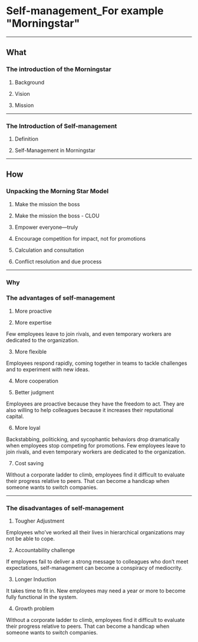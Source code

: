 # Self-management_For example "Morningstar"
---
## What
### The introduction of the Morningstar
1. Background

1. Vision

2. Mission

---

### The Introduction of Self-management
1. Definition

2. Self-Management in Morningstar

---

## How
### Unpacking the Morning Star Model
1. Make the mission the boss

2. Make the mission the boss - CLOU

3. Empower everyone—truly

4. Encourage competition for impact, not for promotions

5. Calculation and consultation

6. Conflict resolution and due process

---

### Why
### The advantages of self-management
1. More proactive

2. More expertise

Few employees leave to join rivals, and even temporary workers are dedicated to the organization.

3. More flexible

Employees respond rapidly, coming together in teams to tackle challenges and to experiment with new ideas.

4. More cooperation

5. Better judgment

Employees are proactive because they have the freedom to act. They are also willing to help colleagues because it increases their reputational capital.

6. More loyal

Backstabbing, politicking, and sycophantic behaviors drop dramatically when employees stop competing for promotions. Few employees leave to join rivals, and even temporary workers are dedicated to the organization.

7. Cost saving

Without a corporate ladder to climb, employees find it difficult to evaluate their progress relative to peers. That can become a handicap when someone wants to switch companies.

---

### The disadvantages of self-management
1. Tougher Adjustment

Employees who’ve worked all their lives in hierarchical organizations may not be able to cope.

2. Accountability challenge

If employees fail to deliver a strong message to colleagues who don’t meet expectations, self-management can become a conspiracy of mediocrity.

3. Longer Induction

It takes time to fit in. New employees may need a year or more to become fully functional in the system.

4. Growth problem

Without a corporate ladder to climb, employees find it difficult to evaluate their progress relative to peers. That can become a handicap when someone wants to switch companies.

